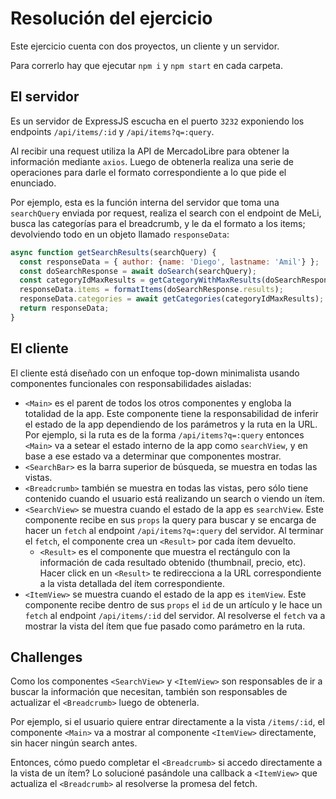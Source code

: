 # Resolución del ejercicio

Este ejercicio cuenta con dos proyectos, un cliente y un servidor. 

Para correrlo hay que ejecutar `npm i` y `npm start` en cada carpeta.

## El servidor

Es un servidor de ExpressJS escucha en el puerto `3232` exponiendo los endpoints `/api/items/:id` y `/api/items?q=:query`.

Al recibir una request utiliza la API de MercadoLibre para obtener la información mediante `axios`. Luego de obtenerla realiza una serie de operaciones para darle el formato correspondiente a lo que pide el enunciado.

Por ejemplo, esta es la función interna del servidor que toma una `searchQuery` enviada por request, realiza el search con el endpoint de MeLi, busca las categorías para el breadcrumb, y le da el formato a los items; devolviendo todo en un objeto llamado `responseData`:

```javascript
async function getSearchResults(searchQuery) {
  const responseData = { author: {name: 'Diego', lastname: 'Amil'} };
  const doSearchResponse = await doSearch(searchQuery);
  const categoryIdMaxResults = getCategoryWithMaxResults(doSearchResponse.available_filters, doSearchResponse.filters);
  responseData.items = formatItems(doSearchResponse.results);
  responseData.categories = await getCategories(categoryIdMaxResults);
  return responseData;
}
```

## El cliente

El cliente está diseñado con un enfoque top-down minimalista usando componentes funcionales con responsabilidades aisladas:

* `<Main>` es el parent de todos los otros componentes y engloba la totalidad de la app. Este componente tiene la responsabilidad de inferir el estado de la app dependiendo de los parámetros y la ruta en la URL. Por ejemplo, si la ruta es de la forma `/api/items?q=:query` entonces `<Main>` va a setear el estado interno de la app como `searchView`, y en base a ese estado va a determinar que componentes mostrar.
* `<SearchBar>` es la barra superior de búsqueda, se muestra en todas las vistas.
* `<Breadcrumb>` también se muestra en todas las vistas, pero sólo tiene contenido cuando el usuario está realizando un search o viendo un ítem.
* `<SearchView>` se muestra cuando el estado de la app es `searchView`. Este componente recibe en sus `props` la query para buscar y se encarga de hacer un `fetch` al endpoint `/api/items?q=:query` del servidor. Al terminar el `fetch`, el componente crea un `<Result>` por cada ítem devuelto.
  * `<Result>` es el componente que muestra el rectángulo con la información de cada resultado obtenido (thumbnail, precio, etc). Hacer click en un `<Result>` te redirecciona a la URL correspondiente a la vista detallada del ítem correspondiente.
* `<ItemView>` se muestra cuando el estado de la app es `itemView`. Este componente recibe dentro de sus `props` el `id` de un artículo y le hace un `fetch` al endpoint `/api/items/:id` del servidor. Al resolverse el `fetch` va a mostrar la vista del ítem que fue pasado como parámetro en la ruta.

## Challenges

Como los componentes `<SearchView>` y `<ItemView>` son responsables de ir a buscar la información que necesitan, también son responsables de actualizar el `<Breadcrumb>` luego de obtenerla.

Por ejemplo, si el usuario quiere entrar directamente a la vista `/items/:id`, el componente `<Main>` va a mostrar al componente `<ItemView>` directamente, sin hacer ningún search antes.

Entonces, cómo puedo completar el `<Breadcrumb>` si accedo directamente a la vista de un ítem? Lo solucioné pasándole una callback a `<ItemView>` que actualiza el `<Breadcrumb>` al resolverse la promesa del fetch.
